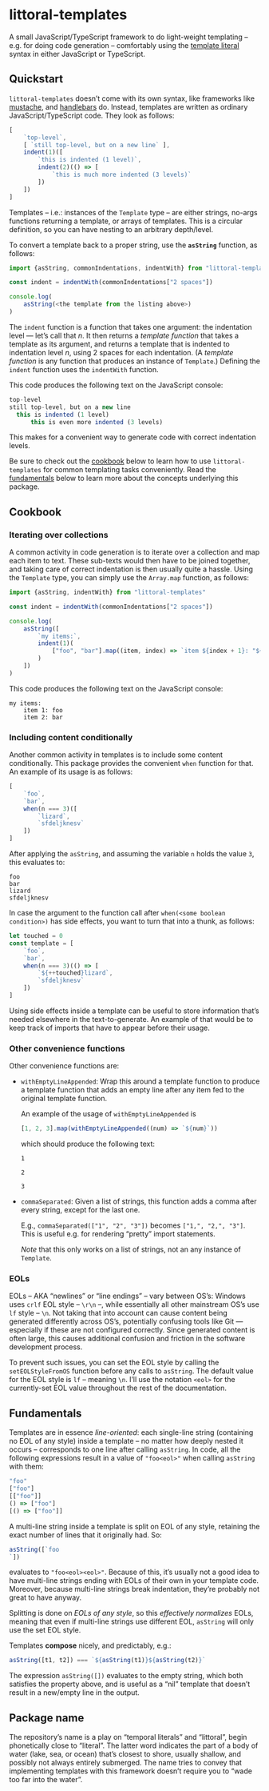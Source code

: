 # littoral-templates

A small JavaScript/TypeScript framework to do light-weight templating – e.g. for doing code generation – comfortably using the [template literal](https://developer.mozilla.org/en-US/docs/Web/JavaScript/Reference/Template_literals) syntax in either JavaScript or TypeScript.


## Quickstart

`littoral-templates` doesn’t come with its own syntax, like frameworks like [mustache](https://mustache.github.io/), and [handlebars](https://handlebarsjs.com/) do.
Instead, templates are written as ordinary JavaScript/TypeScript code.
They look as follows:

```javascript
[
    `top-level`,
    [ `still top-level, but on a new line` ],
    indent(1)([
        `this is indented (1 level)`,
        indent(2)(() => [
            `this is much more indented (3 levels)`
        ])
    ])
]
```

Templates – i.e.: instances of the `Template` type – are either strings, no-args functions returning a template, or arrays of templates.
This is a circular definition, so you can have nesting to an arbitrary depth/level.

To convert a template back to a proper string, use the **`asString`** function, as follows:

```typescript
import {asString, commonIndentations, indentWith} from "littoral-templates"

const indent = indentWith(commonIndentations["2 spaces"])

console.log(
    asString(<the template from the listing above>)
)
```

The `indent` function is a function that takes one argument: the indentation level — let’s call that _n_.
It then returns a *template function* that takes a template as its argument, and returns a template that is indented to indentation level _n_, using 2 spaces for each indentation.
(A _template function_ is any function that produces an instance of `Template`.)
Defining the `indent` function uses the `indentWith` function.

This code produces the following text on the JavaScript console:

```javascript
top-level
still top-level, but on a new line
  this is indented (1 level)
      this is even more indented (3 levels)
```

This makes for a convenient way to generate code with correct indentation levels.

Be sure to check out the [cookbook](#cookbook) below to learn how to use `littoral-templates` for common templating tasks conveniently.
Read the [fundamentals](#fundamentals) below to learn more about the concepts underlying this package.


## Cookbook

### Iterating over collections

A common activity in code generation is to iterate over a collection and map each item to text.
These sub-texts would then have to be joined together, and taking care of correct indentation is then usually quite a hassle.
Using the `Template` type, you can simply use the `Array.map` function, as follows:

```typescript
import {asString, indentWith} from "littoral-templates"

const indent = indentWith(commonIndentations["2 spaces"])

console.log(
    asString([
        `my items:`,
        indent(1)(
            ["foo", "bar"].map((item, index) => `item ${index + 1}: "${item}"`)
        )
    ])
)
```

This code produces the following text on the JavaScript console:

```
my items:
    item 1: foo
    item 2: bar
```


### Including content conditionally

Another common activity in templates is to include some content conditionally.
This package provides the convenient `when` function for that.
An example of its usage is as follows:

```typescript
[
    `foo`,
    `bar`,
    when(n === 3)([
        `lizard`,
        `sfdeljknesv`
    ])
]
```

After applying the `asString`, and assuming the variable `n` holds the value `3`, this evaluates to:

```
foo
bar
lizard
sfdeljknesv
```

In case the argument to the function call after `when(<some boolean condition>)` has side effects, you want to turn that into a thunk, as follows:

```typescript
let touched = 0
const template = [
    `foo`,
    `bar`,
    when(n === 3)(() => [
        `${++touched}lizard`,
        `sfdeljknesv`
    ])
]
```

Using side effects inside a template can be useful to store information that’s needed elsewhere in the text-to-generate.
An example of that would be to keep track of imports that have to appear before their usage.


### Other convenience functions

Other convenience functions are:

* `withEmptyLineAppended`: Wrap this around a template function to produce a template function that adds an empty line after any item fed to the original template function.

    An example of the usage of `withEmptyLineAppended` is

    ```typescript
    [1, 2, 3].map(withEmptyLineAppended((num) => `${num}`))
    ```

    which should produce the following text:

    ```
    1
    
    2
    
    3
    
    ```

* `commaSeparated`: Given a list of strings, this function adds a comma after every string, except for the last one.

    E.g., `commaSeparated(["1", "2", "3"])` becomes `["1,", "2,", "3"]`.
    This is useful e.g. for rendering “pretty” import statements.

    _Note_ that this only works on a list of strings, not an any instance of `Template`.


### EOLs

EOLs – AKA “newlines” or “line endings” – vary between OS’s: Windows uses `crlf` EOL style – `\r\n` –, while essentially all other mainstream OS’s use `lf` style – `\n`.
Not taking that into account can cause content being generated differently across OS’s, potentially confusing tools like Git — especially if these are not configured correctly.
Since generated content is often large, this causes additional confusion and friction in the software development process.

To prevent such issues, you can set the EOL style by calling the `setEOLStyleFromOS` function before any calls to `asString`.
The default value for the EOL style is `lf` – meaning `\n`.
I’ll use the notation `<eol>` for the currently-set EOL value throughout the rest of the documentation.


## Fundamentals

Templates are in essence *line-oriented*: each single-line string (containing no EOL of any style) inside a template – no matter how deeply nested it occurs – corresponds to one line after calling `asString`.
In code, all the following expressions result in a value of `"foo<eol>"` when calling `asString` with them:

```javascript
"foo"
["foo"]
[["foo"]]
() => ["foo"]
[() => ["foo"]]
```

A multi-line string inside a template is split on EOL of any style, retaining the exact number of lines that it originally had.
So:

```javascript
asString([`foo
`])
```

evaluates to `"foo<eol><eol>"`.
Because of this, it’s usually not a good idea to have multi-line strings ending with EOLs of their own in your template code.
Moreover, because multi-line strings break indentation, they’re probably not great to have anyway.

Splitting is done on *EOLs of any style*, so this *effectively normalizes* EOLs, meaning that even if multi-line strings use different EOL, `asString` will only use the set EOL style.

Templates **compose** nicely, and predictably, e.g.:

```javascript
asString([t1, t2]) === `${asString(t1)}${asString(t2)}`
```

The expression `asString([])` evaluates to the empty string, which both satisfies the property above, and is useful as a “nil” template that doesn’t result in a new/empty line in the output.


## Package name

The repository’s name is a play on “temporal literals” and “littoral”, begin phonetically close to “literal”.
The latter word indicates the part of a body of water (lake, sea, or ocean) that’s closest to shore, usually shallow, and possibly not always entirely submerged.
The name tries to convey that implementing templates with this framework doesn’t require you to “wade too far into the water”.

